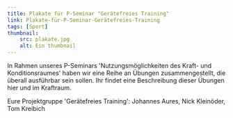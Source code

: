 ```yaml
---
title: Plakate für P-Seminar "Gerätefreies Training"
link: Plakate-für-P-Seminar-Gerätefreies-Training
tags: [Sport]
thumbnail: 
    src: plakate.jpg
    alt: Ein thumbnail
---
```


<p>
    In Rahmen unseres P-Seminars 'Nutzungsmöglichkeiten des Kraft- und Konditionsraumes' haben wir eine Reihe an Übungen zusammengestellt, die überall ausführbar sein sollen.
    Ihr findet eine Beschreibung dieser Übungen hier und im Kraftraum.
</p>

<figure class="float-middle">
    <v-image name="plakate" alt="psem_Kraftraum"></v-image>
</figure>

<p>
    Eure Projektgruppe 'Gerätefreies Training': Johannes Aures, Nick Kleinöder, Tom Kreibich
</p>
